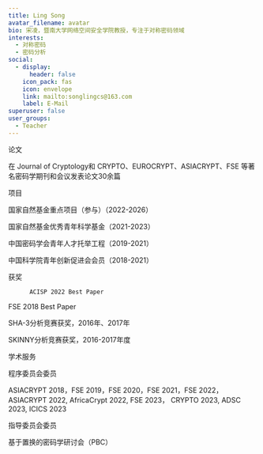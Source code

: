 ```yaml
---
title: Ling Song
avatar_filename: avatar
bio: 宋凌，暨南大学网络空间安全学院教授，专注于对称密码领域
interests:
  - 对称密码
  - 密码分析
social:
  - display:
      header: false
    icon_pack: fas
    icon: envelope
    link: mailto:songlingcs@163.com
    label: E-Mail
superuser: false
user_groups:
  - Teacher
---
```

论文

在 Journal of Cryptology和 CRYPTO、EUROCRYPT、ASIACRYPT、FSE 等著名密码学期刊和会议发表论文30余篇

项目

国家自然基金重点项目（参与）（2022-2026）

国家自然基金优秀青年科学基金（2021-2023）

中国密码学会青年人才托举工程（2019-2021）

中国科学院青年创新促进会会员（2018-2021）

获奖

          ACISP 2022 Best Paper

FSE 2018 Best Paper 

SHA-3分析竞赛获奖，2016年、2017年

SKINNY分析竞赛获奖，2016-2017年度

学术服务

程序委员会委员

ASIACRYPT 2018，FSE 2019，FSE 2020，FSE 2021，FSE 2022，ASIACRYPT 2022, AfricaCrypt 2022, FSE 2023， CRYPTO 2023, ADSC 2023, ICICS 2023

指导委员会委员

基于置换的密码学研讨会（PBC）